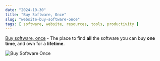 ```yaml
---
date: "2024-10-30"
title: "Buy Software, Once"
slug: "website-buy-software-once"
tags: [ software, website, resources, tools, productivity ]
---
```




[Buy software, once][1] - The place to find **all** the software you can buy **one time**, and own for a **lifetime**.

![Buy Software Once][2]



   [1]: https://buyoncesoftware.com/
   [2]: /saves/2024/10/images/buy-once-software.png
